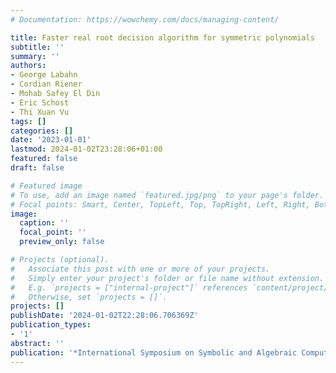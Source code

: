 ```yaml
---
# Documentation: https://wowchemy.com/docs/managing-content/

title: Faster real root decision algorithm for symmetric polynomials
subtitle: ''
summary: ''
authors:
- George Labahn
- Cordian Riener
- Mohab Safey El Din
- Éric Schost
- Thi Xuan Vu
tags: []
categories: []
date: '2023-01-01'
lastmod: 2024-01-02T23:28:06+01:00
featured: false
draft: false

# Featured image
# To use, add an image named `featured.jpg/png` to your page's folder.
# Focal points: Smart, Center, TopLeft, Top, TopRight, Left, Right, BottomLeft, Bottom, BottomRight.
image:
  caption: ''
  focal_point: ''
  preview_only: false

# Projects (optional).
#   Associate this post with one or more of your projects.
#   Simply enter your project's folder or file name without extension.
#   E.g. `projects = ["internal-project"]` references `content/project/deep-learning/index.md`.
#   Otherwise, set `projects = []`.
projects: []
publishDate: '2024-01-02T22:28:06.706369Z'
publication_types:
- '1'
abstract: ''
publication: '*International Symposium on Symbolic and Algebraic Computation 2023*'
---
```


